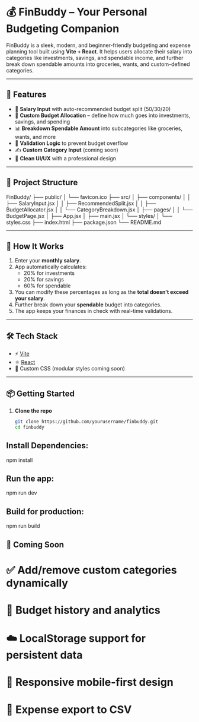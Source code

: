 # 💰 FinBuddy – Your Personal Budgeting Companion

FinBuddy is a sleek, modern, and beginner-friendly budgeting and expense planning tool built using **Vite + React**. It helps users allocate their salary into categories like investments, savings, and spendable income, and further break down spendable amounts into groceries, wants, and custom-defined categories.

---

## 🚀 Features

- 💸 **Salary Input** with auto-recommended budget split (50/30/20)
- 🎯 **Custom Budget Allocation** – define how much goes into investments, savings, and spending
- 📊 **Breakdown Spendable Amount** into subcategories like groceries, wants, and more
- 🔐 **Validation Logic** to prevent budget overflow
- ✍️ **Custom Category Input** (coming soon)
- 💅 **Clean UI/UX** with a professional design

---

## 📂 Project Structure
FinBuddy/
├── public/
│ └── favicon.ico
├── src/
│ ├── components/
│ │ ├── SalaryInput.jsx
│ │ ├── RecommendedSplit.jsx
│ │ ├── BudgetAllocator.jsx
│ │ └── CategoryBreakdown.jsx
│ ├── pages/
│ │ └── BudgetPage.jsx
│ ├── App.jsx
│ ├── main.jsx
│ └── styles/
│ └── styles.css
├── index.html
├── package.json
└── README.md



---

## 🧠 How It Works

1. Enter your **monthly salary**.
2. App automatically calculates:
   - 20% for investments
   - 20% for savings
   - 60% for spendable
3. You can modify these percentages as long as the **total doesn’t exceed your salary**.
4. Further break down your **spendable** budget into categories.
5. The app keeps your finances in check with real-time validations.

---

## 🛠️ Tech Stack

- ⚡ [Vite](https://vitejs.dev/)
- ⚛️ [React](https://reactjs.org/)
- 🎨 Custom CSS (modular styles coming soon)

---

## 📦 Getting Started

1. **Clone the repo**
   ```bash
   git clone https://github.com/yourusername/finbuddy.git
   cd finbuddy


## Install Dependencies:
npm install

## Run the app:
npm run dev

## Build for production:
npm run build


## 🧩 Coming Soon
# ✅ Add/remove custom categories dynamically

# 🧠 Budget history and analytics

# ☁️ LocalStorage support for persistent data

# 📱 Responsive mobile-first design

# 🔗 Expense export to CSV